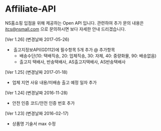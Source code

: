 # Affiliate-API

NS홈쇼핑 입점을 위해 제공하는 Open API 입니다.
관련하여 추가 문의 내용은 itcs@nsmall.com 으로 문의하시면 보다 자세한 안내 드리겠습니다.


[Ver 1.26] (변경날짜 2017-05-26)
 -  출고지정보API(GD112)에 필수항목 5개 추가
    @ 추가항목
     - 배송수단(10: 택배직송, 20: 업체직송, 30: 자체, 40: 중량화물, 90: 배송없음)
     - 출고지 택배사, 반송택배사, AS출고지택배사, AS반송택배사

[Ver 1.25] (변경날짜 2017-01-18)
- 업체 지연 사유 내용/미배송 출고 예정 일자 추가

[Ver 1.24] (변경날짜 2016-11-28) 
- 안전 인증 코드/안전 인증 번호 추가

[Ver 1.23] (변경날짜 2016-02-17)
 - 상품명 기술서 max 수정
